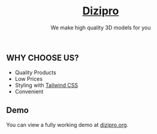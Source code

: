 <a href="https://dizipro.org/">
  <h1 align="center">Dizipro</h1>
</a>

<p align="center">
 We make high quality 3D models for you
</p>
<br/>

## WHY CHOOSE US?

- Quality Products
- Low Prices
- Styling with [Tailwind CSS](https://tailwindcss.com)
- Convenient

## Demo

You can view a fully working demo at [dizipro.org](https://dizipro.org).
